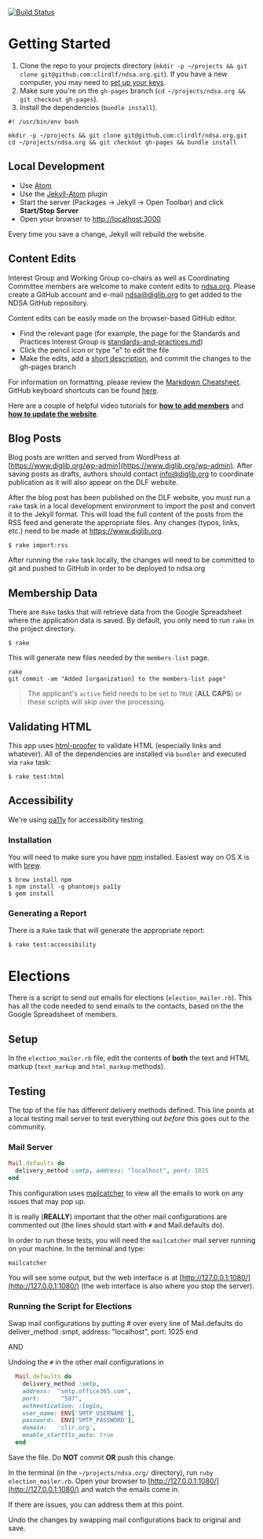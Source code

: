 [![Build Status](https://travis-ci.org/clirdlf/ndsa.org.svg?branch=gh-pages)](https://travis-ci.org/clirdlf/ndsa.org)

# Getting Started
1. Clone the repo to your projects directory (`mkdir -p ~/projects && git clone git@github.com:clirdlf/ndsa.org.git`). If you have a new computer, you may need to [set up your keys](https://help.github.com/articles/generating-ssh-keys/).
2. Make sure you're on the `gh-pages` branch (`cd ~/projects/ndsa.org && git checkout gh-pages`).
3. Install the dependencies (`bundle install`).

```
#! /usr/bin/env bash

mkdir -p ~/projects && git clone git@github.com:clirdlf/ndsa.org.git
cd ~/projects/ndsa.org && git checkout gh-pages && bundle install
```

## Local Development
- Use [Atom](https://atom.io/)
- Use the [Jekyll-Atom](https://github.com/arcath/jekyll-atom) plugin
- Start the server (Packages -> Jekyll -> Open Toolbar) and click **Start/Stop Server**
- Open your browser to [http://localhost:3000](http://localhost:3000)

Every time you save a change, Jekyll will rebuild the website.

## Content Edits

Interest Group and Working Group co-chairs as well as Coordinating
Committee members are welcome to make content edits to
[ndsa.org](ndsa.org). Please create a GitHub account and e-mail
[ndsa@diglib.org](mailto:ndsa@diglib.org) to get added to the NDSA
GitHub repository.

Content edits can be easily made on the browser-based GitHub editor.
- Find the relevant page (for example, the page for the Standards and
  Practices Interest Group is
[standards-and-practices.md](https://github.com/clirdlf/ndsa.org/blob/gh-pages/standards-and-practices.md))
- Click the pencil icon or type "e" to edit the file
- Make the edits, add a [short description](http://chris.beams.io/posts/git-commit/), and commit the changes to the
  gh-pages branch

For information on formatting, please review the [Markdown
  Cheatsheet](https://github.com/adam-p/markdown-here/wiki/Markdown-Cheatsheet). GitHub keyboard shortcuts can be found
[here](https://help.github.com/articles/using-keyboard-shortcuts/).

Here are a couple of helpful video tutorials for [**how to add members**](https://drive.google.com/file/d/1zZP02OOE01G-KgDybCFWIIskvCBq62gs/view?usp=sharing) and [**how to update the website**](https://drive.google.com/file/d/1LFqH_dXVgTycB-xSCkjVWXazN57Zi96Y/view?usp=sharing).

## Blog Posts

Blog posts are written and served from WordPress at [https://www.diglib.org/wp-admin](https://www.diglib.org/wp-admin). After saving posts as drafts, authors should contact [info@diglib.org](mailto:info@diglib.org) to coordinate publication as it will also appear on the DLF website.

After the blog post has been published on the DLF website, you must run a `rake` task in a local development environment to import the post and convert it to the Jekyll format. This will load the full content of the posts from the RSS feed and generate the appropriate files. Any changes (typos, links, etc.) need to be made at https://www.diglib.org.

```
$ rake import:rss
```

After running the `rake` task locally, the changes will need to be committed to git and pushed to GitHub in order to be deployed to ndsa.org

## Membership Data

There are `Rake` tasks that will retrieve data from the Google Spreadsheet where the application data is saved. By default, you only need to run `rake` in the project directory.

```
$ rake
```

This will generate new files needed by the `members-list` page.

```
rake
git commit -am "Added [organization] to the members-list page"
```

> The applicant's `active` field needs to be set to `TRUE` (**ALL CAPS**) or these scripts will skip over the processing.

## Validating HTML
This app uses [html-proofer](https://rubygems.org/gems/html-proofer) to validate
HTML (especially links and whatever). All of the dependencies are installed via
`bundler` and executed via `rake` task:

```
$ rake test:html
```

## Accessibility

We're using [pa11y](https://github.com/nature/pa11y) for accessibility testing.

### Installation

You will need to make sure you have [npm](https://www.npmjs.com/) installed.
Easiest way on OS X is with [brew](http://brew.sh/).

```
$ brew install npm
$ npm install -g phantomjs pa11y
$ gem install
```

### Generating a Report

There is a `Rake` task that will generate the appropriate report:

```
$ rake test:accessibility
```

# Elections

There is a script to send out emails for elections (`election_mailer.rb`). This has all the code needed to send emails to the contacts, based on the the Google Spreadsheet of members.

## Setup

In the `election_mailer.rb` file, edit the contents of **both** the text and HTML markup (`text_markup` and `html_markup` methods).

## Testing

The top of the file has different delivery methods defined. This line points at a local testing mail server to test everything out *before* this goes out to the community.

### Mail Server

```ruby
Mail.defaults do
  delivery_method :smtp, address: "localhost", port: 1025
end
```

This configuration uses [mailcatcher](https://mailcatcher.me/) to view all the emails to work on any issues that may pop up.

It is really (**REALLY**) important that the other mail configurations are commented out (the lines should start with `#` and Mail.defaults do).

In order to run these tests, you will need the `mailcatcher` mail server running on your machine. In the terminal and type:

```
mailcatcher
```

You will see some output, but the web interface is at [http://127.0.0.1:1080/](http://127.0.0.1:1080/) (the web interface is also where you stop the server).

### Running the Script for Elections

Swap mail configurations by putting # over every line of
  Mail.defaults do
    deliver_method :smpt, address: "localhost", port: 1025
  end

AND

Undoing the `#` in the other mail configurations in

```ruby
  Mail.defaults do
    delivery_method :smtp,
    address:  "smtp.office365.com",
    port:      "587",
    authentication: :login,
    user_name: ENV['SMTP_USERNAME'],
    password:  ENV['SMTP_PASSWORD'],
    domain:   'clir.org',
    enable_starttls_auto: true
  end
```

Save the file. Do **NOT** commit **OR** push this change.

In the terminal (in the `~/projects/ndsa.org/` directory), run `ruby election_mailer.rb`. Open your browser to [http://127.0.0.1:1080/](http://127.0.0.1:1080/) and watch the emails come in.

If there are issues, you can address them at this point.

Undo the changes by swapping mail configurations back to original and save.

